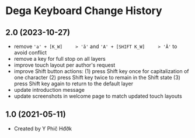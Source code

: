 Dega Keyboard Change History
====================

2.0 (2023-10-27)
----------------
* remove `'a' + [K_W]     > 'ă'` and `'A' + [SHIFT K_W]     > 'Ă'` to avoid conflict
* remove a key for full stop on all layers
* improve touch layout per author's request
* improve Shift button actions: 
	(1) press Shift key once for capitalization of one character
	(2) press Shift key twice to remain in the Shift state
	(3) press Shift key again to return to the default layer 
* update introduction message
* update screenshots in welcome page to match updated touch layouts

1.0 (2021-05-11)
----------------
* Created by Y Phič Hđơ̆k
